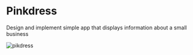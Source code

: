 # Pinkdress

Design and implement simple app that displays information about a small business 


![pikdress](https://cloud.githubusercontent.com/assets/28901635/26428289/20278fa0-40e1-11e7-8c8c-7a27be24a175.JPG)
